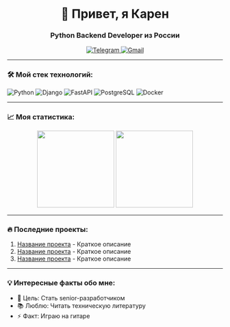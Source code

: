 <h1 align="center">👋 Привет, я Карен</h1>
<h3 align="center">Python Backend Developer из России</h3>

<p align="center">
  <a href="https://t.me/your_telegram" target="_blank">
    <img src="https://img.shields.io/badge/Telegram-2CA5E0?style=for-the-badge&logo=telegram&logoColor=white" alt="Telegram">
  </a>
  <a href="mailto:your.email@example.com">
    <img src="https://img.shields.io/badge/Gmail-D14836?style=for-the-badge&logo=gmail&logoColor=white" alt="Gmail">
  </a>
</p>

---

### 🛠 Мой стек технологий:
![Python](https://img.shields.io/badge/python-3670A0?style=for-the-badge&logo=python&logoColor=ffdd54)
![Django](https://img.shields.io/badge/django-%23092E20.svg?style=for-the-badge&logo=django&logoColor=white)
![FastAPI](https://img.shields.io/badge/FastAPI-005571?style=for-the-badge&logo=fastapi)
![PostgreSQL](https://img.shields.io/badge/postgresql-%23316192.svg?style=for-the-badge&logo=postgresql&logoColor=white)
![Docker](https://img.shields.io/badge/docker-%230db7ed.svg?style=for-the-badge&logo=docker&logoColor=white)

---

### 📈 Моя статистика:
<div align="center">
  <img height="180em" src="https://github-readme-stats.vercel.app/api?username=karrad1201&show_icons=true&theme=radical&hide_border=true" />
  <img height="180em" src="https://github-readme-stats.vercel.app/api/top-langs/?username=karrad1201&layout=compact&theme=radical&hide_border=true" />
</div>

---

### 🔥 Последние проекты:
1. [Название проекта](ссылка) - Краткое описание
2. [Название проекта](ссылка) - Краткое описание
3. [Название проекта](ссылка) - Краткое описание

---

### 💡 Интересные факты обо мне:
- 🎯 Цель: Стать senior-разработчиком
- 📚 Люблю: Читать техническую литературу
- ⚡ Факт: Играю на гитаре

